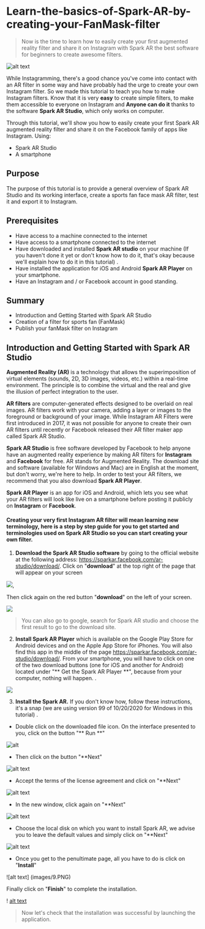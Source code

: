# Learn-the-basics-of-Spark-AR-by-creating-your-FanMask-filter

> Now is the time to learn how to easily create your first augmented reality filter and share it on Instagram with Spark AR the best software for beginners to create awesome filters.

![alt text](images/35.jpg)

While Instagramming, there's a good chance you've come into contact with an AR filter in some way and have probably had the urge to create your own Instagram filter. So we made this tutorial to teach you how to make Instagram filters. Know that it is very **easy** to create simple filters, to make them accessible to everyone on Instagram and **Anyone can do it** thanks to the software **Spark AR Studio**, which only works on computer.

Through this tutorial, we'll show you how to easily create your first Spark AR augmented reality filter and share it on the Facebook family of apps like Instagram. Using:
- Spark AR Studio
- A smartphone
## Purpose
The purpose of this tutorial is to provide a general overview of Spark AR Studio and its working interface, create a sports fan face mask AR filter, test it and export it to Instagram.
## Prerequisites
- Have access to a machine connected to the internet
- Have access to a smartphone connected to the internet
- Have downloaded and installed **Spark AR studio** on your machine (If you haven't done it yet or don't know how to do it, that's okay because we'll explain how to do it in this tutorial) .
- Have installed the application for iOS and Android **Spark AR Player** on your smartphone.
- Have an Instagram and / or Facebook account in good standing.
## Summary
- Introduction and Getting Started with Spark AR Studio
- Creation of a filter for sports fan (FanMask)
- Publish your fanMask filter on Instagram

## Introduction and Getting Started with Spark AR Studio
**Augmented Reality (AR)** is a technology that allows the superimposition of virtual elements (sounds, 2D, 3D images, videos, etc.) within a real-time environment. The principle is to combine the virtual and the real and give the illusion of perfect integration to the user.

**AR filters** are computer-generated effects designed to be overlaid on real images. AR filters work with your camera, adding a layer or images to the foreground or background of your image. While Instagram AR Filters were first introduced in 2017, it was not possible for anyone to create their own AR filters until recently or Facebook released their AR filter maker app called Spark AR Studio.

**Spark AR Studio** is free software developed by Facebook to help anyone have an augmented reality experience by making AR filters for **Instagram** and **Facebook** for free. AR stands for Augmented Reality. The download site and software (available for Windows and Mac) are in English at the moment, but don't worry, we're here to help. In order to test your AR filters, we recommend that you also download **Spark AR Player**.

**Spark AR Player** is an app for iOS and Android, which lets you see what your AR filters will look like live on a smartphone before posting it publicly on **Instagram** or **Facebook**.

#### Creating your very first Instagram AR filter will mean learning new terminology, here is a step by step guide for you to get started and terminologies used on Spark AR Studio so you can start creating your own filter.

1. **Download the Spark AR Studio software** by going to the official website at the following address: https://sparkar.facebook.com/ar-studio/download/. Click on "**download**" at the top right of the page that will appear on your screen

![](images/2.PNG),

Then click again on the red button "**download**" on the left of your screen.

![](images/3.PNG)

> You can also go to google, search for Spark AR studio and choose the first result to go to the download site.

2. **Install Spark AR Player** which is available on the Google Play Store for Android devices and on the Apple App Store for iPhones. You will also find this app in the middle of the page https://sparkar.facebook.com/ar-studio/download/. From your smartphone, you will have to click on one of the two download buttons (one for iOS and another for Android) located under "** Get the Spark AR Player **", because from your computer, nothing will happen. .

![](images/33.PNG)

3. **Install the Spark AR.** If you don't know how, follow these instructions, it's a snap (we are using version 99 of 10/20/2020 for Windows in this tutorial) .

- Double click on the downloaded file icon. On the interface presented to you, click on the button "** Run **"

![alt](images/4.PNG)

- Then click on the button "**Next"

![alt text](images/5.PNG)

- Accept the terms of the license agreement and click on "**Next"

![alt text](images/6.PNG)

- In the new window, click again on "**Next"

 ![alt text](images/7.PNG)

- Choose the local disk on which you want to install Spark AR, we advise you to leave the default values and simply click on "**Next"

![alt text](images/8.PNG)

- Once you get to the penultimate page, all you have to do is click on "**Install**"

![alt text] (images/9.PNG)

Finally click on "**Finish**" to complete the installation.

! [alt text](images/10.PNG)

> Now let's check that the installation was successful by launching the application.
